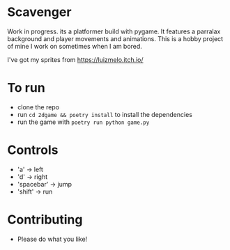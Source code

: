 # Scavenger
Work in progress. its a platformer build with pygame.
It features a parralax background and player movements and animations.
This is a hobby project of mine I work on sometimes when I am bored.

I've got my sprites from https://luizmelo.itch.io/

# To run
- clone the repo
- run ```cd 2dgame && poetry install``` to install the dependencies
- run the game with ```poetry run python game.py```

# Controls
- 'a' -> left
- 'd' -> right
- 'spacebar' -> jump
- 'shift' -> run

# Contributing
- Please do what you like!
